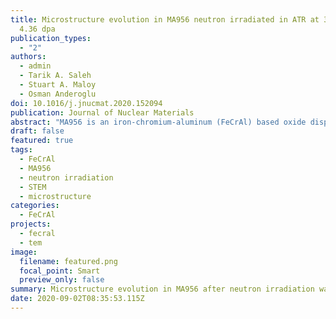 ```yaml
---
title: Microstructure evolution in MA956 neutron irradiated in ATR at 328 °C to
  4.36 dpa
publication_types:
  - "2"
authors:
  - admin
  - Tarik A. Saleh
  - Stuart A. Maloy
  - Osman Anderoglu
doi: 10.1016/j.jnucmat.2020.152094
publication: Journal of Nuclear Materials
abstract: "MA956 is an iron-chromium-aluminum (FeCrAl) based oxide dispersion strengthened (ODS) alloy produced by mechanical alloying. The alloy was irradiated in the Advanced Test Reactor (ATR) at 328 °C up to 4.36 dpa with both thermal and fast neutrons. The microstructures before and after irradiation were investigated by various TEM techniques. The size and number density of dislocation loops, voids, and oxides were analyzed. The results showed that both 1/2<111> and 100 loops were generated in irradiated materials. The number density of dislocation loops reached up to 7.17 Â 1021/m3. Cavities/voids were formed during irradiation. Argon bubbles were observed in unirradiated materials attached to the surface of oxide particles. The swelling rate was estimated to be 0.08% without subtracting pre-existed Ar bubbles. The oxide particles could maintain crystal structure during irradiation. The oxides had small decrease in size but half reduction in number density after irradiation. Calculation estimated that \<100> loops and dislocation lines contributed most to hardening. Alpha prime precipitates were suggested to be formed by comparing to the calculated hardening. Dislocation lines are demonstrated not forming tangles in irradiated specimens."
draft: false
featured: true
tags:
  - FeCrAl
  - MA956
  - neutron irradiation
  - STEM
  - microstructure
categories:
  - FeCrAl
projects:
  - fecral
  - tem
image:
  filename: featured.png
  focal_point: Smart
  preview_only: false
summary: Microstructure evolution in MA956 after neutron irradiation was investigated.
date: 2020-09-02T08:35:53.115Z
---
```

